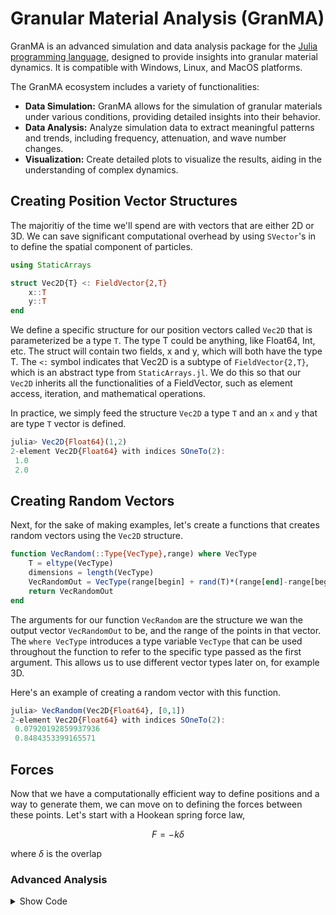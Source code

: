 
# Granular Material Analysis (GranMA)

GranMA is an advanced simulation and data analysis package for the [Julia programming language](https://julialang.org/), designed to provide insights into granular material dynamics. It is compatible with Windows, Linux, and MacOS platforms.

The GranMA ecosystem includes a variety of functionalities:

- **Data Simulation:** GranMA allows for the simulation of granular materials under various conditions, providing detailed insights into their behavior.
- **Data Analysis:** Analyze simulation data to extract meaningful patterns and trends, including frequency, attenuation, and wave number changes.
- **Visualization:** Create detailed plots to visualize the results, aiding in the understanding of complex dynamics.


## Creating Position Vector Structures

The majoritiy of the time we'll spend are with vectors that are either 2D or 3D. We can save significant computational overhead by using `SVector`'s in to define the spatial component of particles.

```julia
using StaticArrays

struct Vec2D{T} <: FieldVector{2,T}
    x::T
    y::T
end
```

We define a specific structure for our position vectors called `Vec2D` that is parameterized be a type `T`.  The type T could be anything, like Float64, Int, etc. The struct will contain two fields, x and y, which will both have the type T. The `<:` symbol indicates that Vec2D is a subtype of `FieldVector{2,T}`, which is an abstract type from `StaticArrays.jl`. We do this so that our `Vec2D` inherits  all the functionalities of a FieldVector, such as element access, iteration, and mathematical operations.

In practice, we simply feed the structure `Vec2D` a type `T` and an `x` and `y` that are type `T` vector is defined.

```julia
julia> Vec2D{Float64}(1,2)
2-element Vec2D{Float64} with indices SOneTo(2):
 1.0
 2.0
```
## Creating Random Vectors

Next, for the sake of making examples, let's create a functions that creates random vectors using the `Vec2D` structure.

```julia
function VecRandom(::Type{VecType},range) where VecType 
    T = eltype(VecType)
    dimensions = length(VecType)
    VecRandomOut = VecType(range[begin] + rand(T)*(range[end]-range[begin]) for dim in 1:dimensions)
    return VecRandomOut
end
```


The arguments for our function `VecRandom` are the structure we wan the output vector `VecRandomOut` to be, and the range of the points in that vector. The `where VecType` introduces a type variable `VecType` that can be used throughout the function to refer to the specific type passed as the first argument. This allows us to use different vector types later on, for example 3D.

Here's an example of creating a random vector with this function.

```julia
julia> VecRandom(Vec2D{Float64}, [0,1])
2-element Vec2D{Float64} with indices SOneTo(2):
 0.07920192859937936
 0.8484353399165571
```

## Forces

Now that we have a computationally efficient way to define positions and a way to generate them, we can move on to defining the forces between these points. Let's start with a Hookean spring force law,

$$ F= -k\delta$$

where $\delta$ is the overlap


### Advanced Analysis

<details>
  <summary>Show Code</summary>

```julia
using GranMA

# Load simulation data
data = load_data("path/to/simulation_output.mat")

# Perform frequency analysis
frequency_results = analyze_frequencies(data)

# Plot frequency spectrum
plot_frequency_spectrum(frequency_results)
```
</details>
